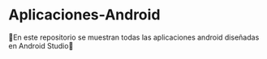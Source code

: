 # Aplicaciones-Android
📱En este repositorio se muestran todas las aplicaciones android diseñadas en Android Studio📱
